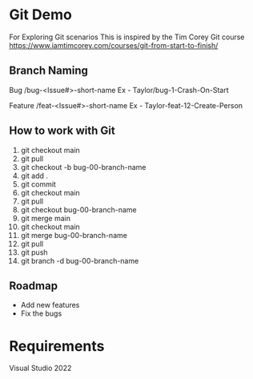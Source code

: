 # Git Demo
For Exploring Git scenarios
This is inspired by the Tim Corey Git course
https://www.iamtimcorey.com/courses/git-from-start-to-finish/

## Branch Naming
Bug
<FirstName>/bug-<Issue#>-short-name
Ex - Taylor/bug-1-Crash-On-Start

Feature
<FirstName>/feat-<Issue#>-short-name
Ex - Taylor-feat-12-Create-Person

## How to work with Git
1. git checkout main
2. git pull
3. git checkout -b bug-00-branch-name
4. git add .
5. git commit
6. git checkout main
7. git pull
8. git checkout bug-00-branch-name
9. git merge main
10. git checkout main
11. git merge bug-00-branch-name
12. git pull
13. git push
14. git branch -d bug-00-branch-name

## Roadmap
* Add new features
* Fix the bugs

# Requirements
Visual Studio 2022
